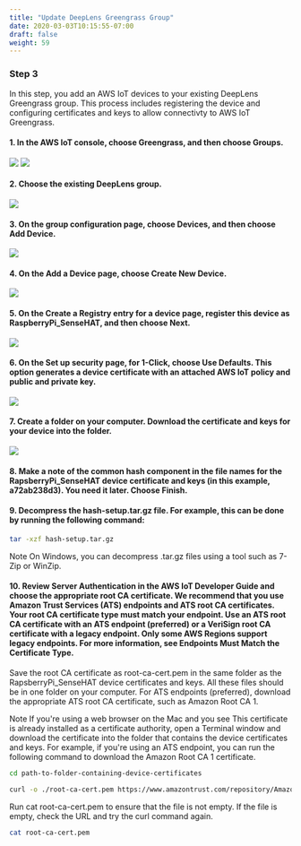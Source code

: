 ```yaml
---
title: "Update DeepLens Greengrass Group"
date: 2020-03-03T10:15:55-07:00
draft: false
weight: 59
---
```

### Step 3

In this step, you add an AWS IoT devices to your existing DeepLens Greengrass group. This process includes registering the device and configuring certificates and keys to allow connectivty to AWS IoT Greengrass.
 
#### 1.	In the AWS IoT console, choose Greengrass, and then choose Groups.

![](/images/400_advanced/410_build_a_custom_ml/416_connect_iot/416c_update_deeplens_gg/416c_step1a_choose_gg.png)
![](/images/400_advanced/410_build_a_custom_ml/416_connect_iot/416c_update_deeplens_gg/416c_step1b_choose_gg_groups.png)


#### 2.	Choose the existing DeepLens group.

![](/images/400_advanced/410_build_a_custom_ml/416_connect_iot/416c_update_deeplens_gg/416c_step2_choose_gg_group.png)

#### 3.	On the group configuration page, choose Devices, and then choose Add Device.

![](/images/400_advanced/410_build_a_custom_ml/416_connect_iot/416c_update_deeplens_gg/416c_step3_choose_add_device.png)

#### 4.	On the Add a Device page, choose Create New Device.

 ![](/images/400_advanced/410_build_a_custom_ml/416_connect_iot/416c_update_deeplens_gg/416c_step4_create_new_device.png)

#### 5.	On the Create a Registry entry for a device page, register this device as RaspberryPi_SenseHAT, and then choose Next.

![](/images/400_advanced/410_build_a_custom_ml/416_connect_iot/416c_update_deeplens_gg/416c_step5_create_registry_device.png)

#### 6.	On the Set up security page, for 1-Click, choose Use Defaults. This option generates a device certificate with an attached AWS IoT policy and public and private key.

![](/images/400_advanced/410_build_a_custom_ml/416_connect_iot/416c_update_deeplens_gg/416c_step6_setup_security.png)

#### 7.	Create a folder on your computer. Download the certificate and keys for your device into the folder.

![](/images/400_advanced/410_build_a_custom_ml/416_connect_iot/416c_update_deeplens_gg/416c_step7_setup_security_creds.png)

#### 8.	Make a note of the common hash component in the file names for the RapsberryPi_SenseHAT device certificate and keys (in this example, a72ab238d3). You need it later. Choose Finish.


#### 9.	Decompress the hash-setup.tar.gz file. For example, this can be done by running the following command:

```bash
tar -xzf hash-setup.tar.gz
```

Note
On Windows, you can decompress .tar.gz files using a tool such as 7-Zip or WinZip.

#### 10. Review Server Authentication in the AWS IoT Developer Guide and choose the appropriate root CA certificate. We recommend that you use Amazon Trust Services (ATS) endpoints and ATS root CA certificates. Your root CA certificate type must match your endpoint. Use an ATS root CA certificate with an ATS endpoint (preferred) or a VeriSign root CA certificate with a legacy endpoint. Only some AWS Regions support legacy endpoints. For more information, see Endpoints Must Match the Certificate Type.

Save the root CA certificate as root-ca-cert.pem in the same folder as the RapsberryPi_SenseHAT device certificates and keys. All these files should be in one folder on your computer.  For ATS endpoints (preferred), download the appropriate ATS root CA certificate, such as Amazon Root CA 1.

Note
If you're using a web browser on the Mac and you see This certificate is already installed as a certificate authority, open a Terminal window and download the certificate into the folder that contains the  device certificates and keys. For example, if you're using an ATS endpoint, you can run the following command to download the Amazon Root CA 1 certificate.

```bash
cd path-to-folder-containing-device-certificates

curl -o ./root-ca-cert.pem https://www.amazontrust.com/repository/AmazonRootCA1.pem
```

Run cat root-ca-cert.pem to ensure that the file is not empty. If the file is empty, check the URL and try the curl command again.

```bash
cat root-ca-cert.pem

```